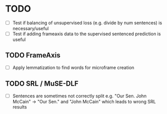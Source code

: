 # TODO

- [ ] Test if balancing of unsupervised loss (e.g. divide by num sentences) is necessary/useful
- [ ] Test if adding frameaxis data to the supervised sentenced prediction is useful

## TODO FrameAxis

- [ ] Apply lemmatization to find words for microframe creation

## TODO SRL / MuSE-DLF

- [ ] Sentences are sometimes not correctly split e.g. "Our Sen. John McCain" -> "Our Sen." and "John McCain" which leads to wrong SRL results
